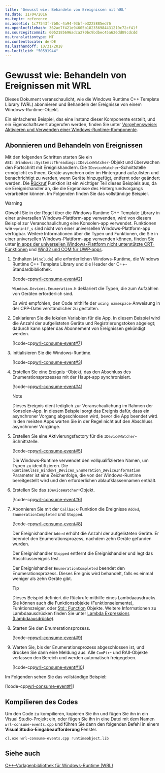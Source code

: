 ```yaml
---
title: 'Gewusst wie: Behandeln von Ereignissen mit WRL'
ms.date: 11/04/2016
ms.topic: reference
ms.assetid: 1c77543f-7b0c-4a94-93bf-e3225885ed76
ms.openlocfilehash: 362ae7f421e94605b182356984431210c72cf41f
ms.sourcegitcommit: 6052185696adca270bc9bdbec45a626dd89cdcdd
ms.translationtype: MT
ms.contentlocale: de-DE
ms.lasthandoff: 10/31/2018
ms.locfileid: "50591944"
---
```

# <a name="how-to-handle-events-using-wrl"></a>Gewusst wie: Behandeln von Ereignissen mit WRL

Dieses Dokument veranschaulicht, wie die Windows Runtime C++ Template Library (WRL) abonnieren und Behandeln der Ereignisse von einem Windows-Runtime-Objekt.

Ein einfacheres Beispiel, das eine Instanz dieser Komponente erstellt, und ein Eigenschaftswert abgerufen werden, finden Sie unter [Vorgehensweise: Aktivieren und Verwenden einer Windows-Runtime-Komponente](../windows/how-to-activate-and-use-a-windows-runtime-component-using-wrl.md).

## <a name="subscribing-to-and-handling-events"></a>Abonnieren und Behandeln von Ereignissen

Mit den folgenden Schritten starten Sie ein `ABI::Windows::System::Threading::IDeviceWatcher`-Objekt und überwachen den Fortschritt mit Ereignishandlern. Die `IDeviceWatcher`-Schnittstelle ermöglicht es Ihnen, Geräte asynchron oder im Hintergrund aufzulisten und benachrichtigt zu werden, wenn Geräte hinzugefügt, entfernt oder geändert werden. Die [Rückruf](../windows/callback-function-windows-runtime-cpp-template-library.md) Funktion ist ein wichtiger Teil dieses Beispiels aus, da sie Ereignishandler an, die die Ergebnisse des Hintergrundvorgangs verarbeiten können. Im Folgenden finden Sie das vollständige Beispiel.

> [!WARNING]
> Obwohl Sie in der Regel über die Windows Runtime C++ Template Library in einer universellen Windows-Plattform-app verwenden, wird von diesem Beispiel zur Veranschaulichung eine Konsolen-app verwendet. Funktionen wie `wprintf_s` sind nicht von einer universellen Windows-Plattform-app verfügbar. Weitere Informationen über die Typen und Funktionen, die Sie in einer universellen Windows-Plattform-app verwenden können, finden Sie unter [in apps der universellen Windows-Plattform nicht unterstützte CRT-Funktionen](../cppcx/crt-functions-not-supported-in-universal-windows-platform-apps.md) und [Win32 und COM für UWP-apps](/uwp/win32-and-com/win32-and-com-for-uwp-apps).

1. Enthalten (`#include`) alle erforderlichen Windows-Runtime, die Windows Runtime C++ Template Library und die Header der C++-Standardbibliothek.

   [!code-cpp[wrl-consume-event#2](../windows/codesnippet/CPP/how-to-handle-events-using-wrl_1.cpp)]

   `Windows.Devices.Enumeration.h` deklariert die Typen, die zum Aufzählen von Geräten erforderlich sind.

   Es wird empfohlen, den Code mithilfe der `using namespace`-Anweisung in der CPP-Datei verständlicher zu gestalten.

2. Deklarieren Sie die lokalen Variablen für die App. In diesem Beispiel wird die Anzahl der aufgelisteten Geräte und Registrierungstoken abgelegt; dadurch kann später das Abonnement von Ereignissen gekündigt werden.

   [!code-cpp[wrl-consume-event#7](../windows/codesnippet/CPP/how-to-handle-events-using-wrl_2.cpp)]

3. Initialisieren Sie die Windows-Runtime.

   [!code-cpp[wrl-consume-event#3](../windows/codesnippet/CPP/how-to-handle-events-using-wrl_3.cpp)]

4. Erstellen Sie eine [Ereignis](../windows/event-class-windows-runtime-cpp-template-library.md) -Objekt, das den Abschluss des Enumerationsprozesses mit der Haupt-app synchronisiert.

   [!code-cpp[wrl-consume-event#4](../windows/codesnippet/CPP/how-to-handle-events-using-wrl_4.cpp)]

   > [!NOTE]
   > Dieses Ereignis dient lediglich zur Veranschaulichung im Rahmen der Konsolen-App. In diesem Beispiel sorgt das Ereignis dafür, dass ein asynchroner Vorgang abgeschlossen wird, bevor die App beendet wird. In den meisten Apps warten Sie in der Regel nicht auf den Abschluss asynchroner Vorgänge.

5. Erstellen Sie eine Aktivierungsfactory für die `IDeviceWatcher`-Schnittstelle.

   [!code-cpp[wrl-consume-event#5](../windows/codesnippet/CPP/how-to-handle-events-using-wrl_5.cpp)]

   Die Windows-Runtime verwendet den vollqualifizierten Namen, um Typen zu identifizieren. Die `RuntimeClass_Windows_Devices_Enumeration_DeviceInformation` Parameter ist eine Zeichenfolge, die von der Windows-Runtime bereitgestellt wird und den erforderlichen ablaufklassennamen enthält.

6. Erstellen Sie das `IDeviceWatcher`-Objekt.

   [!code-cpp[wrl-consume-event#6](../windows/codesnippet/CPP/how-to-handle-events-using-wrl_6.cpp)]

7. Abonnieren Sie mit der `Callback`-Funktion die Ereignisse `Added`, `EnumerationCompleted` und `Stopped`.

   [!code-cpp[wrl-consume-event#8](../windows/codesnippet/CPP/how-to-handle-events-using-wrl_7.cpp)]

   Der Ereignishandler `Added` erhöht die Anzahl der aufgelisteten Geräte. Er beendet den Enumerationsprozess, nachdem zehn Geräte gefunden wurden.

   Der Ereignishandler `Stopped` entfernt die Ereignishandler und legt das Abschlussereignis fest.

   Der Ereignishandler `EnumerationCompleted` beendet den Enumerationsprozess. Dieses Ereignis wird behandelt, falls es einmal weniger als zehn Geräte gibt.

   > [!TIP]
   > Dieses Beispiel definiert die Rückrufe mithilfe eines Lambdaausdrucks. Sie können auch die Funktionsobjekte (Funktionselemente), Funktionszeiger, oder [Std:: Function](../standard-library/function-class.md) Objekte. Weitere Informationen zu Lambdaausdrücken finden Sie unter [Lambda Expressions (Lambdaausdrücke)](../cpp/lambda-expressions-in-cpp.md).

8. Starten Sie den Enumerationsprozess.

   [!code-cpp[wrl-consume-event#9](../windows/codesnippet/CPP/how-to-handle-events-using-wrl_8.cpp)]

9. Warten Sie, bis der Enumerationsprozess abgeschlossen ist, und drucken Sie dann eine Meldung aus. Alle `ComPtr`- und RAII-Objekte verlassen den Bereich und werden automatisch freigegeben.

   [!code-cpp[wrl-consume-event#10](../windows/codesnippet/CPP/how-to-handle-events-using-wrl_9.cpp)]

Im Folgenden sehen Sie das vollständige Beispiel:

[!code-cpp[wrl-consume-event#1](../windows/codesnippet/CPP/how-to-handle-events-using-wrl_10.cpp)]

## <a name="compiling-the-code"></a>Kompilieren des Codes

Um den Code zu kompilieren, kopieren Sie ihn und fügen Sie ihn in ein Visual Studio-Projekt ein, oder fügen Sie ihn in eine Datei mit dem Namen `wrl-consume-events.cpp` und führen Sie dann den folgenden Befehl in einem **Visual Studio-Eingabeaufforderung** Fenster.

`cl.exe wrl-consume-events.cpp runtimeobject.lib`

## <a name="see-also"></a>Siehe auch

[C++-Vorlagenbibliothek für Windows-Runtime (WRL)](../windows/windows-runtime-cpp-template-library-wrl.md)